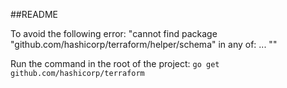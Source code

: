 ##README

To avoid the following error:
	"cannot find package "github.com/hashicorp/terraform/helper/schema" in any of: ... ""
	
	
Run the command in the root of the project:
	`go get github.com/hashicorp/terraform`
